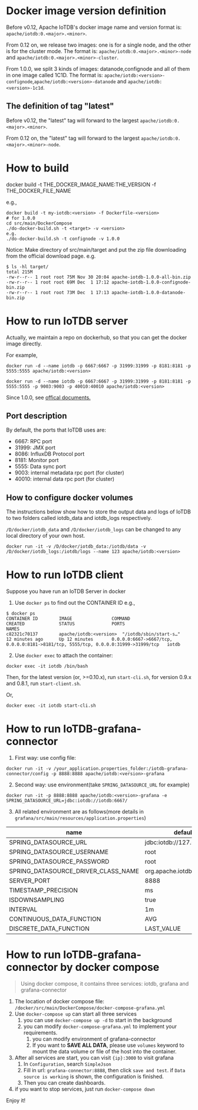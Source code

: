 <!--

    Licensed to the Apache Software Foundation (ASF) under one
    or more contributor license agreements.  See the NOTICE file
    distributed with this work for additional information
    regarding copyright ownership.  The ASF licenses this file
    to you under the Apache License, Version 2.0 (the
    "License"); you may not use this file except in compliance
    with the License.  You may obtain a copy of the License at

        http://www.apache.org/licenses/LICENSE-2.0

    Unless required by applicable law or agreed to in writing,
    software distributed under the License is distributed on an
    "AS IS" BASIS, WITHOUT WARRANTIES OR CONDITIONS OF ANY
    KIND, either express or implied.  See the License for the
    specific language governing permissions and limitations
    under the License.

-->

# Docker image version definition

Before v0.12, Apache IoTDB's docker image name and version format is:
`apache/iotdb:0.<major>.<minor>`.

From 0.12 on, we release two images: one is for a single node, and the other is for the cluster mode.
The format is: `apache/iotdb:0.<major>.<minor>-node` and `apache/iotdb:0.<major>.<minor>-cluster`.

From 1.0.0, we split 3 kinds of images: datanode,confignode and all of them in one image called 1C1D. 
The format is: `apache/iotdb:<version>-confignode`,`apache/iotdb:<version>-datanode` and `apache/iotdb:<version>-1c1d`.

## The definition of tag "latest"
Before v0.12, the "latest" tag will forward to the largest `apache/iotdb:0.<major>.<minor>`.

From 0.12 on, the "latest" tag will forward to the largest `apache/iotdb:0.<major>.<minor>-node`.


# How to build

docker build -t THE_DOCKER_IMAGE_NAME:THE_VERSION -f THE_DOCKER_FILE_NAME

e.g.,

```shell
docker build -t my-iotdb:<version> -f Dockerfile-<version>
# for 1.0.0
cd src/main/DockerCompose
./do-docker-build.sh -t <target> -v <version>
e.g.
./do-docker-build.sh -t confignode -v 1.0.0
```
Notice:
Make directory of src/main/target and put the zip file downloading from the official download page. 
e.g.
```shell
$ ls -hl target/
total 215M
-rw-r--r-- 1 root root 75M Nov 30 20:04 apache-iotdb-1.0.0-all-bin.zip
-rw-r--r-- 1 root root 69M Dec  1 17:12 apache-iotdb-1.0.0-confignode-bin.zip
-rw-r--r-- 1 root root 73M Dec  1 17:13 apache-iotdb-1.0.0-datanode-bin.zip
```

# How to run IoTDB server 

Actually, we maintain a repo on dockerhub, so that you can get the docker image directly.

For example,

```shell
docker run -d --name iotdb -p 6667:6667 -p 31999:31999 -p 8181:8181 -p 5555:5555 apache/iotdb:<version>
```

```shell
docker run -d --name iotdb -p 6667:6667 -p 31999:31999 -p 8181:8181 -p 5555:5555 -p 9003:9003 -p 40010:40010 apache/iotdb:<version>
```
Since 1.0.0, see [offical documents.](https://iotdb.apache.org/UserGuide/Master/QuickStart/WayToGetIoTDB.html)
## Port description

By default, the ports that IoTDB uses are:

* 6667: RPC port
* 31999: JMX port
* 8086: InfluxDB Protocol port
* 8181: Monitor port
* 5555: Data sync port
* 9003: internal metadata rpc port (for cluster)
* 40010: internal data rpc port (for cluster)


## How to configure docker volumes

The instructions below show how to store the output data and logs of IoTDB to two folders called 
iotdb_data and iotdb_logs respectively. 

`/D/docker/iotdb_data` and `/D/docker/iotdb_logs` can be changed to any local directory of your own host.

```shell
docker run -it -v /D/docker/iotdb_data:/iotdb/data -v /D/docker/iotdb_logs:/iotdb/logs --name 123 apache/iotdb:<version>
```

# How to run IoTDB client

Suppose you have run an IoTDB Server in docker

1. Use `docker ps` to find out the CONTAINER ID
e.g.,
   
```shell
$ docker ps
CONTAINER ID        IMAGE               COMMAND                  CREATED             STATUS              PORTS                                                                                NAMES
c82321c70137        apache/iotdb:<version>  "/iotdb/sbin/start-s…"   12 minutes ago      Up 12 minutes       0.0.0.0:6667->6667/tcp, 0.0.0.0:8181->8181/tcp, 5555/tcp, 0.0.0.0:31999->31999/tcp   iotdb
```
2. Use `docker exec` to attach the container:

```shell
docker exec -it iotdb /bin/bash
```

Then, for the latest version (or, >=0.10.x), run `start-cli.sh`, for version 0.9.x and 0.8.1, run `start-client.sh`.

Or, 

```shell
docker exec -it iotdb start-cli.sh
```

# How to run IoTDB-grafana-connector

1. First way: use config file:

```
docker run -it -v /your_application.properties_folder:/iotdb-grafana-connector/config -p 8888:8888 apache/iotdb:<version>-grafana
```

2. Second way: use environment(take `SPRING_DATASOURCE_URL` for example)

```
docker run -it -p 8888:8888 apache/iotdb:<version>-grafana -e SPRING_DATASOURCE_URL=jdbc:iotdb://iotdb:6667/
```

3. All related environment are as follows(more details in `grafana/src/main/resources/application.properties`)

| name                                | default value                     |
| ----------------------------------- | --------------------------------- |
| SPRING_DATASOURCE_URL               | jdbc:iotdb://127.0.0.1:6667/      |
| SPRING_DATASOURCE_USERNAME          | root                              |
| SPRING_DATASOURCE_PASSWORD          | root                              |
| SPRING_DATASOURCE_DRIVER_CLASS_NAME | org.apache.iotdb.jdbc.IoTDBDriver |
| SERVER_PORT                         | 8888                              |
| TIMESTAMP_PRECISION                 | ms                                |
| ISDOWNSAMPLING                      | true                              |
| INTERVAL                            | 1m                                |
| CONTINUOUS_DATA_FUNCTION            | AVG                               |
| DISCRETE_DATA_FUNCTION              | LAST_VALUE                        |

# How to run IoTDB-grafana-connector by docker compose
> Using docker compose, it contains three services: iotdb, grafana and grafana-connector

1. The location of docker compose file: `/docker/src/main/DockerCompose/docker-compose-grafana.yml`
2. Use `docker-compose up` can start all three services
   1. you can use `docker-compose up -d` to start in the background
   2. you can modify `docker-compose-grafana.yml` to implement your requirements.
      1. you can modify environment of grafana-connector
      2. If you want to **SAVE ALL DATA**, please use `volumes` keyword to mount the data volume or file of the host into the container.
3. After all services are start, you can visit `{ip}:3000` to visit grafana
   1. In `Configuration`, search `SimpleJson`
   2. Fill in url: `grafana-connector:8888`, then click `save and test`. if `Data source is working` is shown, the configuration is finished.
   3. Then you can create dashboards.
4. if you want to stop services, just run `docker-compose down`

Enjoy it!

